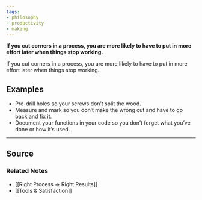 ```yaml
---
tags:
- philosophy
- productivity
- making
---
```

**If you cut corners in a process, you are more likely to have to put in more effort later when things stop working.**

If you cut corners in a process, you are more likely to have to put in more effort later when things stop working.

## Examples

- Pre-drill holes so your screws don’t split the wood.
- Measure and mark so you don’t make the wrong cut and have to go back and fix it.
- Document your functions in your code so you don’t forget what you’ve done or how it’s used.

---

## Source


### Related Notes
- [[Right Process ⇒ Right Results]]
- [[Tools & Satisfaction]]
